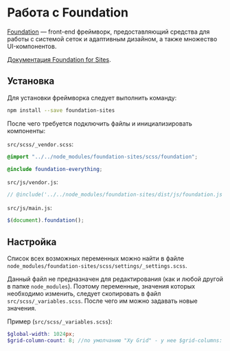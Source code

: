 # Работа с Foundation

[Foundation](http://foundation.zurb.com/) — front-end фреймворк, предоставляющий средства для работы с системой сеток и адаптивным дизайном, а также множество UI-компонентов.

[Документация Foundation for Sites](http://foundation.zurb.com/sites/docs/).

## Установка

Для установки фреймворка следует выполнить команду:

```bash
npm install --save foundation-sites
```

После чего требуется подключить файлы и инициализировать компоненты:

`src/scss/_vendor.scss`:

```scss
@import "../../node_modules/foundation-sites/scss/foundation";

@include foundation-everything;
```

`src/js/vendor.js`:

```js
// @include('../../node_modules/foundation-sites/dist/js/foundation.js')
```

`src/js/main.js`:

```js
$(document).foundation();
```

## Настройка

Список всех возможных переменных можно найти в файле<br>
`node_modules/foundation-sites/scss/settings/_settings.scss`.

Данный файл не предназначен для редактирования (как и любой другой в папке `node_modules`).
Поэтому переменные, значения которых необходимо изменить, следует скопировать в файл `src/scss/_variables.scss`.
После чего им можно задавать новые значения.

Пример (`src/scss/_variables.scss`):

```scss
$global-width: 1024px;
$grid-column-count: 8; //по умолчанию "Xy Grid" - у нее $grid-columns:
```
